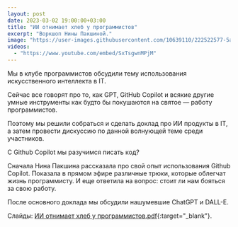 ```yaml
---
layout: post
date: 2023-03-02 19:00:00+03:00
title: "ИИ отнимает хлеб у программистов"
excerpt: "Воркшоп Нины Пакшиной."
image: "https://user-images.githubusercontent.com/10639110/222522577-5a02825f-ecda-451f-931e-cb936c6a363b.png"
videos:
  - "https://www.youtube.com/embed/SxTsgwnMPjM"
---
```


Мы в клубе программистов обсудили тему использования искусственного интеллекта в IT.

Сейчас все говорят про то, как GPT, GitHub Copilot и всякие другие умные инструменты как будто бы покушаются на святое — работу программистов.

Поэтому мы решили собраться и сделать доклад про ИИ продукты в IT, а затем провести дискуссию по данной волнующей теме среди участников.

С Github Copilot мы разучимся писать код?

Сначала Нина Пакшина рассказала про свой опыт использования Github Copilot. Показала в прямом эфире различные трюки, которые облегчат жизнь программисту. И еще ответила на вопрос: стоит ли нам бояться за свою работу.

После основного доклада мы обсудили нашумевшие ChatGPT и DALL-E.

Слайды: [ИИ отнимает хлеб у программистов.pdf](https://github.com/progmsk/progmsk.github.io/files/10874832/default.pdf){:target="_blank"}.
